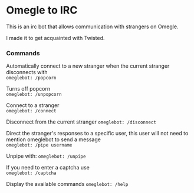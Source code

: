 Omegle to IRC
=============

This is an irc bot that allows communication with strangers on Omegle.

I made it to get acquainted with Twisted.


### Commands 
Automatically connect to a new stranger when the current stranger disconnects with  
`omeglebot: /popcorn`
  
Turns off popcorn  
`omeglebot: /unpopcorn`  
  
Connect to a stranger  
`omeglebot: /connect`

Disconnect from the current stranger
`omeglebot: /disconnect`

Direct the stranger's responses to a specific user, this user will not need to mention omeglebot to send a message  
`omeglebot: /pipe username`

Unpipe with:
`omeglebot: /unpipe`
 
If you need to enter a captcha use  
`omeglebot: /captcha`

Display the available commands
`omeglebot: /help`
